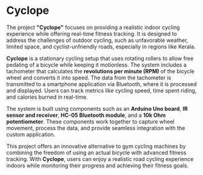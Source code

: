 # Cyclope  

The project **"Cyclope"** focuses on providing a realistic indoor cycling experience while offering real-time fitness tracking. It is designed to address the challenges of outdoor cycling, such as unfavorable weather, limited space, and cyclist-unfriendly roads, especially in regions like Kerala.  

**Cyclope** is a stationary cycling setup that uses rotating rollers to allow free pedaling of a bicycle while keeping it motionless. The system includes a tachometer that calculates the **revolutions per minute (RPM)** of the bicycle wheel and converts it into speed. The data from the tachometer is transmitted to a smartphone application via Bluetooth, where it is processed and displayed. Users can track metrics like cycling speed, time spent riding, and calories burned in real-time.  

The system is built using components such as an **Arduino Uno board**, **IR sensor and receiver**, **HC-05 Bluetooth module**, and a **10k Ohm potentiometer**. These components work together to capture wheel movement, process the data, and provide seamless integration with the custom application.  

This project offers an innovative alternative to gym cycling machines by combining the freedom of using an actual bicycle with advanced fitness tracking. With **Cyclope**, users can enjoy a realistic road cycling experience indoors while monitoring their progress and achieving their fitness goals.  
